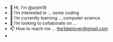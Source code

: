 - 👋 Hi, I’m @arjim19
- 👀 I’m interested in ... some coding
- 🌱 I’m currently learning ... computer science
- 💞️ I’m looking to collaborate on ...
- 📫 How to reach me ... the1deployer@gmail.com
-

<!---
arjim19/arjim19 is a ✨ special ✨ repository because its `README.md` (this file) appears on your GitHub profile.
You can click the Preview link to take a look at your changes.
--->
